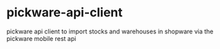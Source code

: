 # pickware-api-client
pickware api client to import stocks and warehouses in shopware via the pickware mobile rest api
